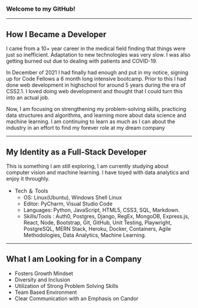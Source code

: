 ### Welcome to my GitHub! 

---

## How I Became a Developer

I came from a 10+ year career in the medical field finding that things were just so inefficient. Adaptation to new technologies was very slow. I was also getting burned out due to dealing with patients and COVID-19.

In December of 2021 I had finally had enough and put in my notice, signing up for Code Fellows a 6 month long intensive bootcamp. Prior to this I had done web development in highschool for around 5 years during the era of CSS2.1. I loved doing web development and thought that I could turn this into an actual job. 

Now, I am focusing on strengthening my problem-solving skills, practicing data structures and algorithms,  and learning more about data science and machine learning. I am continuing to learn as much as I can about the industry in an effort to find my forever role at my dream company

---

## My Identity as a Full-Stack Developer

This is something I am still exploring,  I am currently studying about computer vision and machine learning. I have toyed with data analytics and enjoy it throughly.

  - Tech ＆ Tools
    - OS: Linux(Ubuntu), Windows Shell Linux
    - Editor: PyCharm, Visual Studio Code
    - Languages: Python, JavaScript, HTML5, CSS3, SQL, Markdown.
    - Skills/Tools : Auth0, Postgres, Django, RegEx, MongoDB, Express.js, React, Node, Bootstrap, Git, GitHub, Unit Testing, Playwright, PostgreSQL, MERN Stack, Heroku, Docker, Containers, Agile Methodologies, Data Analytics, Machine Learning.

---

## What I am Looking for in a Company

- Fosters Growth Mindset
- Diversity and Inclusion
- Utilization of Strong Problem Solving Skills
- Team Based Environment
- Clear Communication with an Emphasis on Candor


<!--
**wildwoodwaltz/wildwoodwaltz** is a ✨ _special_ ✨ repository because its `README.md` (this file) appears on your GitHub profile.

Here are some ideas to get you started:

- 🔭 I’m currently working on ...
- 🌱 I’m currently learning ...
- 👯 I’m looking to collaborate on ...
- 🤔 I’m looking for help with ...
- 💬 Ask me about ...
- 📫 How to reach me: ...
- 😄 Pronouns: ...
- ⚡ Fun fact: ...
-->
